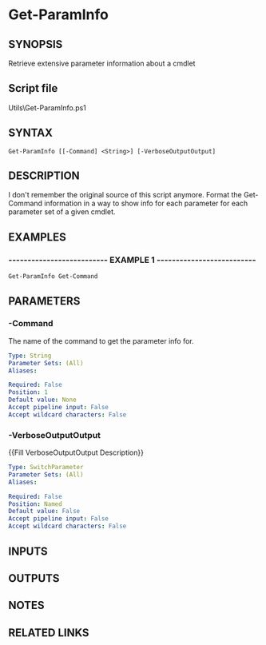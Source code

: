 # Get-ParamInfo

## SYNOPSIS
Retrieve extensive parameter information about a cmdlet

## Script file
Utils\Get-ParamInfo.ps1

## SYNTAX

```
Get-ParamInfo [[-Command] <String>] [-VerboseOutputOutput]
```

## DESCRIPTION
I don't remember the original source of this script anymore.
    Format the Get-Command information in a way to show info for each parameter for each parameter set of a given cmdlet.

## EXAMPLES

### -------------------------- EXAMPLE 1 --------------------------
```
Get-ParamInfo Get-Command
```
## PARAMETERS

### -Command
The name of the command to get the parameter info for.

```yaml
Type: String
Parameter Sets: (All)
Aliases: 

Required: False
Position: 1
Default value: None
Accept pipeline input: False
Accept wildcard characters: False
```

### -VerboseOutputOutput
{{Fill VerboseOutputOutput Description}}

```yaml
Type: SwitchParameter
Parameter Sets: (All)
Aliases: 

Required: False
Position: Named
Default value: False
Accept pipeline input: False
Accept wildcard characters: False
```

## INPUTS

## OUTPUTS

## NOTES

## RELATED LINKS


